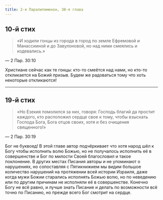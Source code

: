 ```yaml
---
title: 2-я Паралипоменон, 30-я глава
---
```


## 10-й стих

> «И ходили гонцы из города в город по земле Ефремовой и Манассииной и до Завулоновой,
> но над ними смеялись и издевались.»

— 2 Пар. 30:10

Христиане сейчас как те гонцы: кто-то смеётся над нами, но кто-то откликается на Божий призыв.
Будем же радоваться тому что хоть некоторые откликаются!

***

## 19-й стих

> «Но Езекия помолился за них, говоря: Господь благий да простит каждого,
> кто расположил сердце свое к тому, чтобы взыскать Господа Бога, Бога отцов своих,
> хотя и без очищения священного!»

— 2 Пар. 30:19

Бог не буквоед! В этой главе автор подчёркивает что хотя народ шёл к Богу чтобы исполнить волю Божью,
но не получалось исполнить её в совершенстве и Бог по милости Своей благословил и такое поклонение.
В других местах Писания авторы и не упоминают о нарушениях, но сопоставляя с Пятикнижием мы видим
большое количество нарушений на протяжении всей истории Израиля, даже когда мужи Божии старались
исполнять Божью волю, но по неведению или по другим причинам не исполняли её в совершенстве.
Конечно Богу не всё равно, и лучше знать Писание и делать по возможности всё точно по Писанию,
но прежде всего Бог смотрит на сердце.
